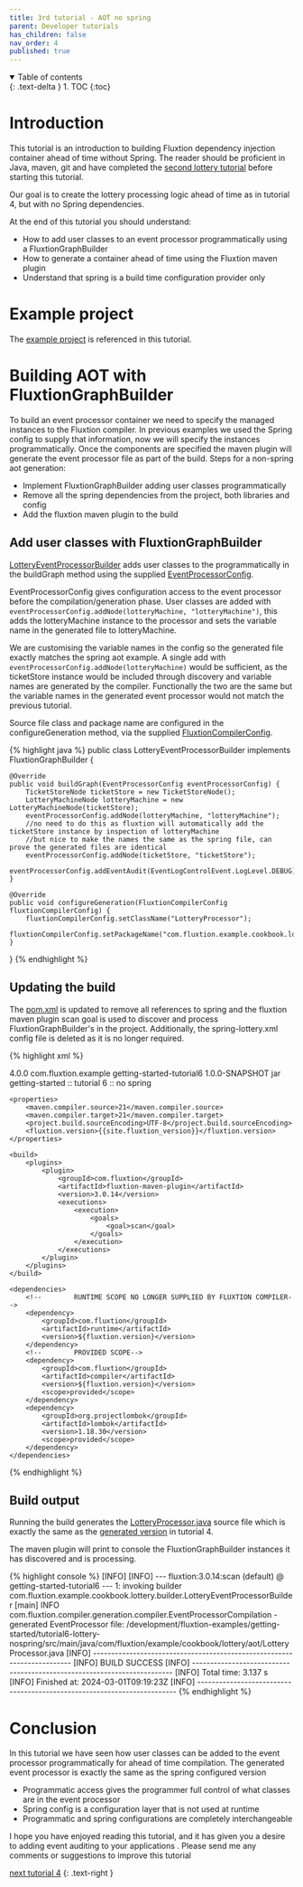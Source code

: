 ```yaml
---
title: 3rd tutorial - AOT no spring
parent: Developer tutorials
has_children: false
nav_order: 4
published: true
---
```


<details open markdown="block">
  <summary>
    Table of contents
  </summary>
  {: .text-delta }
1. TOC
{:toc}
</details>

# Introduction

This tutorial is an introduction to building Fluxtion dependency injection container ahead of time without Spring. The 
reader should be proficient in Java, maven, git and have completed the [second lottery tutorial](tutorial-2.md) before 
starting this tutorial.

Our goal is to create the lottery processing logic ahead of time as in tutorial 4, but with no Spring dependencies.

At the end of this tutorial you should understand:

- How to add user classes to an event processor programmatically using a FluxtionGraphBuilder
- How to generate a container ahead of time using the Fluxtion maven plugin
- Understand that spring is a build time configuration provider only

# Example project
The [example project]({{site.getting_started}}//tutorial6-lottery-nospring) is referenced in this tutorial.

# Building AOT with FluxtionGraphBuilder
To build an event processor container we need to specify the managed instances to the Fluxtion compiler. In previous 
examples we used the Spring config to supply that information, now we will specify the instances programmatically. Once
the components are specified the maven plugin will generate the event processor file as part of the build. Steps for a 
non-spring aot generation:
- Implement FluxtionGraphBuilder adding user classes programmatically
- Remove all the spring dependencies from the project, both libraries and config
- Add the fluxtion maven plugin to the build

## Add user classes with FluxtionGraphBuilder
[LotteryEventProcessorBuilder]({{site.getting_started}}/tutorial6-lottery-nospring/src/main/java/com/fluxtion/example/cookbook/lottery/builder/LotteryEventProcessorBuilder.java)
adds user classes to the programmatically in the buildGraph method using the supplied [EventProcessorConfig]({{site.fluxtion_src_compiler}}/EventProcessorConfig.java).

EventProcessorConfig gives configuration access to the event processor before the compilation/generation phase. User 
classes are added with `eventProcessorConfig.addNode(lotteryMachine, "lotteryMachine")`, this adds the lotteryMachine 
instance to the processor and sets the variable name in the generated file to lotteryMachine.

We are customising the variable names in the config so the generated file exactly matches the spring aot example.
A single add with `eventProcessorConfig.addNode(lotteryMachine)` would be sufficient, as the ticketStore instance would
be included through discovery and variable names are generated by the compiler. Functionally the two are the same but the 
variable names in the generated event processor would not match the previous tutorial.

Source file class and package name are configured in the configureGeneration method, via the supplied [FluxtionCompilerConfig]({{site.fluxtion_src_compiler}}/FluxtionCompilerConfig.java).


{% highlight java %}
public class LotteryEventProcessorBuilder implements FluxtionGraphBuilder {

    @Override
    public void buildGraph(EventProcessorConfig eventProcessorConfig) {
        TicketStoreNode ticketStore = new TicketStoreNode();
        LotteryMachineNode lotteryMachine = new LotteryMachineNode(ticketStore);
        eventProcessorConfig.addNode(lotteryMachine, "lotteryMachine");
        //no need to do this as fluxtion will automatically add the ticketStore instance by inspection of lotteryMachine
        //but nice to make the names the same as the spring file, can prove the generated files are identical
        eventProcessorConfig.addNode(ticketStore, "ticketStore");
        eventProcessorConfig.addEventAudit(EventLogControlEvent.LogLevel.DEBUG);
    }

    @Override
    public void configureGeneration(FluxtionCompilerConfig fluxtionCompilerConfig) {
        fluxtionCompilerConfig.setClassName("LotteryProcessor");
        fluxtionCompilerConfig.setPackageName("com.fluxtion.example.cookbook.lottery.aot");
    }
}
{% endhighlight %}

## Updating the build
The [pom.xml]({{site.getting_started}}/tutorial6-lottery-nospring/pom.xml) is updated to remove all 
references to spring and the fluxtion maven plugin scan goal is used to discover and process FluxtionGraphBuilder's 
in the project. Additionally, the spring-lottery.xml config file is deleted as it is no longer required.

{% highlight xml %}
<?xml version="1.0" encoding="UTF-8"?>
<project xmlns="http://maven.apache.org/POM/4.0.0"
xmlns:xsi="http://www.w3.org/2001/XMLSchema-instance"
xsi:schemaLocation="http://maven.apache.org/POM/4.0.0 http://maven.apache.org/xsd/maven-4.0.0.xsd">
<modelVersion>4.0.0</modelVersion>
<groupId>com.fluxtion.example</groupId>
<artifactId>getting-started-tutorial6</artifactId>
<version>1.0.0-SNAPSHOT</version>
<packaging>jar</packaging>
<name>getting-started :: tutorial 6 :: no spring</name>

    <properties>
        <maven.compiler.source>21</maven.compiler.source>
        <maven.compiler.target>21</maven.compiler.target>
        <project.build.sourceEncoding>UTF-8</project.build.sourceEncoding>
        <fluxtion.version>{{site.fluxtion_version}}</fluxtion.version>
    </properties>

    <build>
        <plugins>
            <plugin>
                <groupId>com.fluxtion</groupId>
                <artifactId>fluxtion-maven-plugin</artifactId>
                <version>3.0.14</version>
                <executions>
                    <execution>
                        <goals>
                            <goal>scan</goal>
                        </goals>
                    </execution>
                </executions>
            </plugin>
        </plugins>
    </build>

    <dependencies>
        <!--        RUNTIME SCOPE NO LONGER SUPPLIED BY FLUXTION COMPILER-->
        <dependency>
            <groupId>com.fluxtion</groupId>
            <artifactId>runtime</artifactId>
            <version>${fluxtion.version}</version>
        </dependency>
        <!--        PROVIDED SCOPE-->
        <dependency>
            <groupId>com.fluxtion</groupId>
            <artifactId>compiler</artifactId>
            <version>${fluxtion.version}</version>
            <scope>provided</scope>
        </dependency>
        <dependency>
            <groupId>org.projectlombok</groupId>
            <artifactId>lombok</artifactId>
            <version>1.18.30</version>
            <scope>provided</scope>
        </dependency>
    </dependencies>
</project>
{% endhighlight %}

## Build output
Running the build generates the
[LotteryProcessor.java]({{site.getting_started}}/tutorial6-lottery-nospring/src/main/java/com/fluxtion/example/cookbook/lottery/aot/LotteryProcessor.java)
source file which is exactly the same as the 
[generated version]({{site.getting_started}}/tutorial4-lottery-auditlog/src/main/java/com/fluxtion/example/cookbook/lottery/aot/LotteryProcessor.java)
in tutorial 4.

The maven plugin will print to console the FluxtionGraphBuilder instances it has discovered and is processing.

{% highlight console %}
[INFO] 
[INFO] --- fluxtion:3.0.14:scan (default) @ getting-started-tutorial6 ---
1: invoking builder com.fluxtion.example.cookbook.lottery.builder.LotteryEventProcessorBuilder
[main] INFO com.fluxtion.compiler.generation.compiler.EventProcessorCompilation - generated EventProcessor file: /development/fluxtion-examples/getting-started/tutorial6-lottery-nospring/src/main/java/com/fluxtion/example/cookbook/lottery/aot/LotteryProcessor.java
[INFO] ------------------------------------------------------------------------
[INFO] BUILD SUCCESS
[INFO] ------------------------------------------------------------------------
[INFO] Total time:  3.137 s
[INFO] Finished at: 2024-03-01T09:19:23Z
[INFO] ------------------------------------------------------------------------
{% endhighlight %}

# Conclusion
In this tutorial we have seen how user classes can be added to the event processor programmatically for ahead of time 
compilation. The generated event processor is exactly the same as the spring configured version

- Programmatic access gives the programmer full control of what classes are in the event processor
- Spring config is a configuration layer that is not used at runtime
- Programmatic and spring configurations are completely interchangeable

I hope you have enjoyed reading this tutorial, and it has given you a desire to adding event auditing to your applications
. Please send me any comments or suggestions to improve this tutorial

[next tutorial 4](tutorial-4)
{: .text-right }